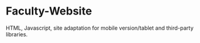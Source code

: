 # Faculty-Website
HTML, Javascript, site adaptation for mobile version/tablet and third-party libraries.

